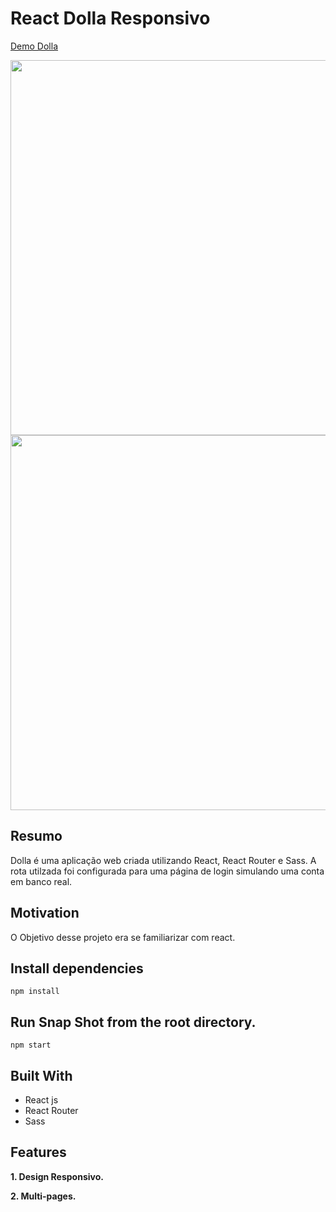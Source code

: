 # React Dolla Responsivo

[Demo Dolla](https://react-smooth-responsiva.netlify.app/)
<div align="left">
  <img height="600em" src="./apresentaçao/cap2.png"/>
  <img height="600em" src="./apresentaçao/cap1.png"/>
</div>

## Resumo

Dolla é uma aplicação web criada utilizando React, React Router e Sass. A rota utilzada foi configurada para uma página de login simulando uma conta em banco real.

## Motivation
O Objetivo desse projeto era se familiarizar com react.

## Install dependencies

`npm install`

## Run Snap Shot from the root directory.

`npm start`

## Built With

- React js
- React Router
- Sass

## Features

**1. Design Responsivo.**

**2. Multi-pages.**


